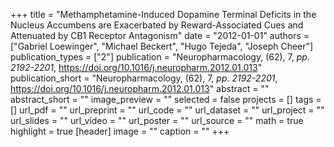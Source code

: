 +++
title = "Methamphetamine-Induced Dopamine Terminal Deficits in the Nucleus Accumbens are Exacerbated by Reward-Associated Cues and Attenuated by CB1 Receptor Antagonism"
date = "2012-01-01"
authors = ["Gabriel Loewinger", "Michael Beckert", "Hugo Tejeda", "Joseph Cheer"]
publication_types = ["2"]
publication = "Neuropharmacology, (62), 7, _pp. 2192-2201_, https://doi.org/10.1016/j.neuropharm.2012.01.013"
publication_short = "Neuropharmacology, (62), 7, _pp. 2192-2201_, https://doi.org/10.1016/j.neuropharm.2012.01.013"
abstract = ""
abstract_short = ""
image_preview = ""
selected = false
projects = []
tags = []
url_pdf = ""
url_preprint = ""
url_code = ""
url_dataset = ""
url_project = ""
url_slides = ""
url_video = ""
url_poster = ""
url_source = ""
math = true
highlight = true
[header]
image = ""
caption = ""
+++
